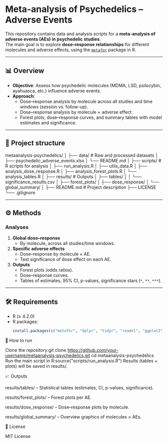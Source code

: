 # Meta-analysis of Psychedelics – Adverse Events  

This repository contains data and analysis scripts for a **meta-analysis of adverse events (AEs) in psychedelic studies**.  
The main goal is to explore **dose–response relationships** for different molecules and adverse effects, using the [`metafor`](https://cran.r-project.org/package=metafor) package in R.  

---

## 📊 Overview  
- **Objective**: Assess how psychedelic molecules (MDMA, LSD, psilocybin, ayahuasca, etc.) influence adverse events.  
- **Approach**:  
  - Dose–response analysis by molecule across all studies and time windows (session vs. follow-up).  
  - Dose–response analysis by molecule × adverse effect.  
  - Forest plots, dose–response curves, and summary tables with model estimates and significance.  

---

## 📂 Project structure  


metaanalysis-psychedelics/
│
├── data/ # Raw and processed datasets
│ ├── psychedelic_adverse_events.xlsx
│ └── README.md
│
├── scripts/ # R scripts for analysis
│ ├── run_analysis.R
│ ├── utils_data.R
│ ├── analysis_dose_response.R
│ ├── analysis_forest_plots.R
│ └── analysis_tables.R
│
├── results/ # Outputs
│ ├── tables/
│ │ └── significance_results.csv
│ ├── forest_plots/
│ ├── dose_response/
│ └── global_summary/
│
├── README.md # Project description
├── LICENSE
└── .gitignore


---

## ⚙️ Methods  

### Analyses  
1. **Global dose–response**  
   - By molecule, across all studies/time windows.  
2. **Specific adverse effects**  
   - Dose–response by molecule × AE.  
   - Test significance of dose effect on each AE.  
3. **Outputs**  
   - Forest plots (odds ratios).  
   - Dose–response curves.  
   - Tables of estimates, 95% CI, p-values, significance stars (`*`, `**`, `***`).  

---

## 🛠️ Requirements  
- R (≥ 4.2.0)  
- R packages:  
  ```r
  install.packages(c("metafor", "dplyr", "tidyr", "readxl", "ggplot2"))

🚀 How to run

Clone the repository:git clone https://github.com/your-username/metaanalysis-psychedelics.git
cd metaanalysis-psychedelics
Run the main script in R:source("scripts/run_analysis.R")
Results (tables + plots) will be saved in results/.

📈 Outputs

results/tables/ – Statistical tables (estimates, CI, p-values, significance).

results/forest_plots/ – Forest plots per AE.

results/dose_response/ – Dose–response plots by molecule.

results/global_summary/ – Overview graphics of molecules × AEs.

📄 License

MIT License
